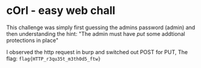 # cOrl - easy web chall
This challenge was simply first guessing the admins password (admin)
and then understanding the hint: "The admin must have *put* some addtional protections in place"

I observed the http request in burp and switched out POST for PUT,
The flag: `flag{HTTP_r3qu35t_m3th0d5_ftw}`
